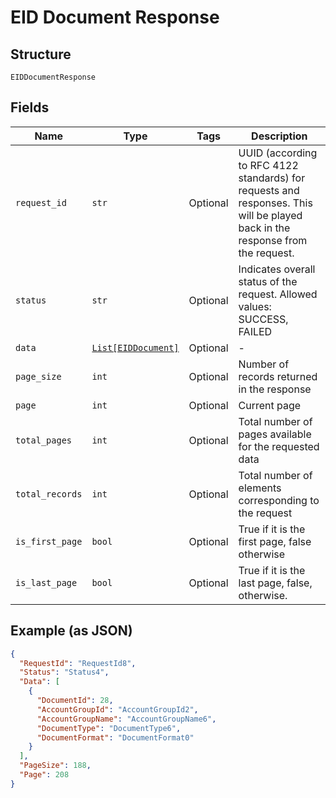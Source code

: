 
# EID Document Response

## Structure

`EIDDocumentResponse`

## Fields

| Name | Type | Tags | Description |
|  --- | --- | --- | --- |
| `request_id` | `str` | Optional | UUID (according to RFC 4122 standards) for requests and responses. This will be played back in the response from the request. |
| `status` | `str` | Optional | Indicates overall status of the request. Allowed values: SUCCESS, FAILED |
| `data` | [`List[EIDDocument]`](../../doc/models/eid-document.md) | Optional | - |
| `page_size` | `int` | Optional | Number of records returned in the response |
| `page` | `int` | Optional | Current page |
| `total_pages` | `int` | Optional | Total number of pages available for the requested data |
| `total_records` | `int` | Optional | Total number of elements corresponding to the request |
| `is_first_page` | `bool` | Optional | True if it is the first page, false otherwise |
| `is_last_page` | `bool` | Optional | True if it is the last page, false, otherwise. |

## Example (as JSON)

```json
{
  "RequestId": "RequestId8",
  "Status": "Status4",
  "Data": [
    {
      "DocumentId": 28,
      "AccountGroupId": "AccountGroupId2",
      "AccountGroupName": "AccountGroupName6",
      "DocumentType": "DocumentType6",
      "DocumentFormat": "DocumentFormat0"
    }
  ],
  "PageSize": 188,
  "Page": 208
}
```

